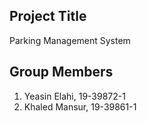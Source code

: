 Project Title
- 
Parking Management System

Group Members
-
1. Yeasin Elahi, 19-39872-1
2. Khaled Mansur, 19-39861-1

